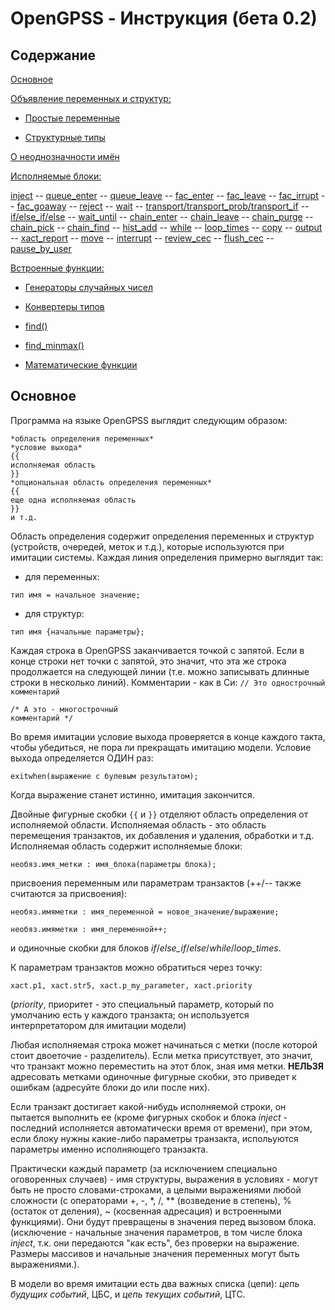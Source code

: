 # OpenGPSS - Инструкция (бета 0.2)

## Содержание
[Основное]()

[Объявление переменных и структур:]()

- [Простые переменные]()

- [Структурные типы]()

[О неоднозначности имён]()

[Исполняемые блоки:]()

[inject](#inject---add-xacts-into-your-system)
\-- [queue_enter](#queue_enter---enter-unordered-queue-to-gather-statistics)
\-- [queue_leave](#queue_leave---leave-previously-entered-unordered-queue)
\-- [fac_enter](#fac_enter---occupy-facility-by-taking-one-of-its-free-places)
\-- [fac_leave](#fac_leave---free-a-place-in-previously-occupied-facility)
\-- [fac_irrupt](#fac_irrupt---force-into-occupied-facility)
\-- [fac_goaway](#fac_goaway---go-away-from-previously-interrupted-facility)
\-- [reject](#reject---delete-xact-entirely-from-system)
\-- [wait](#wait---move-xact-to-fec-for-some-amount-of-time)
\-- [transport/transport_prob/transport_if](#transport-family-blocks---------transport-xact-or-fork-the-path-of-xact)
\-- [if/else_if/else](#ifelse_ifelse---make-xact-follow-different-paths-according-to-some-condition)
\-- [wait_until](#wait_until---block-xact-movement-until-condition-becomes-true)
\-- [chain_enter](#chain_enter---move-xact-to-one-of-user-chains)
\-- [chain_leave](#chain_leave---take-xacts-from-user-chain)
\-- [chain_purge](#chain_purge---take-all-xacts-from-the-user-chain)
\-- [chain_pick](#chain_pick---take-xacts-which-satisfy-a-condition)
\-- [chain_find](#chain_find---take-xacts-from-user-chain-by-index)
\-- [hist_add](#hist_add---add-a-sample-to-the-histogram)
\-- [while](#while---do-i-really-need-to-describe-what-it-does-d)
\-- [loop_times](#loop_times---do-something-as-much-times-as-you-need)
\-- [copy](#copy---make-a-full-copy-of-a-xact)
\-- [output](#output---print-something-when-you-need-to)
\-- [xact_report](#xact_report---print-all-information-about-xact-executing-this-block)
\-- [move](#move---just-skip-that-line)
\-- [interrupt](#interrupt---force-interpreter-to-go-to-next-time-beat)
\-- [review_cec](#review_cec---force-interpreter-to-look-through-cec-from-beginning)
\-- [flush_cec](#flush_cec---clear-cec-entirely)
\-- [pause_by_user](#pause_by_user---halt-simulation-until-user-presses-any-key)

[Встроенные функции:]()

- [Генераторы случайных чисел]()

- [Конвертеры типов]()

- [find()]()

- [find_minmax()]()

- [Математические функции]()

## Основное
Программа на языке OpenGPSS выглядит следующим образом:

```
*область определения переменных*
*условие выхода*
{{
исполняемая область
}}
*опциональная область определения переменных*
{{
еще одна исполняемая область
}}
и т.д.
```

Область определения содержит определения переменных и структур (устройств, очередей, меток и т.д.), которые используются при имитации системы. Каждая линия определения примерно выглядит так:
- для переменных:

`тип имя = начальное значение;`
- для структур:

`тип имя {начальные параметры};`

Каждая строка в OpenGPSS заканчивается точкой с запятой. Если в конце строки нет точки с запятой, это значит, что эта же строка продолжается на следующей линии (т.е. можно записывать длинные строки в несколько линий).
Комментарии - как в Си:
`// Это однострочный комментарий`
```
/* А это - многострочный
комментарий */
```

Во время имитации условие выхода проверяется в конце каждого такта, чтобы убедиться, не пора ли прекращать имитацию модели. Условие выхода определяется ОДИН раз:

`exitwhen(выражение с булевым результатом);`

Когда выражение станет истинно, имитация закончится.

Двойные фигурные скобки `{{` и `}}` отделяют область определения от исполняемой области. Исполняемая область - это область перемещения транзактов, их добавления и удаления, обработки и т.д. Исполняемая область содержит исполняемые блоки:

`необяз.имя_метки : имя_блока(параметры блока);`

присвоения переменным или параметрам транзактов (++/-- также считаются за присвоения):

`необяз.имяметки : имя_переменной = новое_значение/выражение;`

`необяз.имяметки : имя_переменной++;`

и одиночные скобки для блоков *if*/*else_if*/*else*/*while*/*loop_times*.

К параметрам транзактов можно обратиться через точку:

`xact.p1, xact.str5, xact.p_my_parameter, xact.priority`

(*priority*, приоритет - это специальный параметр, который по умолчанию есть у каждого транзакта; он используется интерпретатором для имитации модели)

Любая исполняемая строка может начинаться с метки (после которой стоит двоеточие - разделитель). Если метка присутствует, это значит, что транзакт можно переместить на этот блок, зная имя метки. **НЕЛЬЗЯ** адресовать метками одиночные фигурные скобки, это приведет к ошибкам (адресуйте блоки до или после них).

Если транзакт достигает какой-нибудь исполняемой строки, он пытается выполнить ее (кроме фигурных скобок и блока *inject* - последний исполняется автоматически время от времени), при этом, если блоку нужны какие-либо параметры транзакта, испольуются параметры именно исполняющего транзакта.

Практически каждый параметр (за исключением специально оговоренных случаев) - имя структуры, выражения в условиях - могут быть не просто словами-строками, а целыми выражениями любой сложности (с операторами +, -, \*, /, ** (возведение в степень), % (остаток от деления), ~ (косвенная адресация) и встроенными функциями). Они будут превращены в значения перед вызовом блока. (исключение - начальные значения параметров, в том числе блока *inject*, т.к. они передаются "как есть", без проверки на выражение. Размеры массивов и начальные значения переменных могут быть выражениями.).

В модели во время имитации есть два важных списка (цепи): *цепь будущих событий*, ЦБС, и *цепь текущих событий*, ЦТС.
